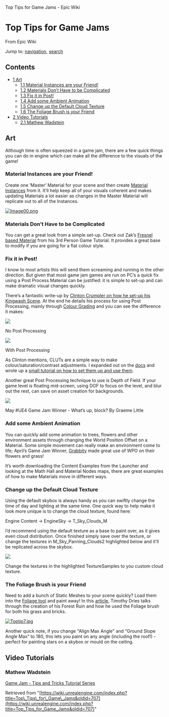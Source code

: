  Top Tips for Game Jams - Epic Wiki             

 

Top Tips for Game Jams
======================

From Epic Wiki

Jump to: [navigation](#mw-head), [search](#p-search)

Contents
--------

*   [1 Art](#Art)
    *   [1.1 Material Instances are your Friend!](#Material_Instances_are_your_Friend.21)
    *   [1.2 Materials Don’t Have to be Complicated](#Materials_Don.E2.80.99t_Have_to_be_Complicated)
    *   [1.3 Fix it in Post!](#Fix_it_in_Post.21)
    *   [1.4 Add some Ambient Animation](#Add_some_Ambient_Animation)
    *   [1.5 Change up the Default Cloud Texture](#Change_up_the_Default_Cloud_Texture)
    *   [1.6 The Foliage Brush is your Friend](#The_Foliage_Brush_is_your_Friend)
*   [2 Video Tutorials](#Video_Tutorials)
    *   [2.1 Mathew Wadstein](#Mathew_Wadstein)

Art
---

Although time is often squeezed in a game jam, there are a few quick things you can do in engine which can make all the difference to the visuals of the game!

### Material Instances are your Friend!

Create one ‘Master’ Material for your scene and then create [Material Instances](https://docs.unrealengine.com/latest/INT/Engine/Rendering/Materials/MaterialInstances/) from it. It’ll help keep all of your visuals coherent and makes updating Materials a lot easier as changes in the Master Material will replicate out to all of the Instances.

[![Image00.png](https://d3ar1piqh1oeli.cloudfront.net/c/c5/Image00.png/600px-Image00.png)](/index.php?title=File:Image00.png)

  

### Materials Don’t Have to be Complicated

You can get a great look from a simple set-up. Check out Zak’s [Fresnel based Material](https://youtu.be/w7xd4kvck0I) from his 3rd Person Game Tutorial. It provides a great base to modify if you are going for a flat colour style.

### Fix it in Post!

I know to most artists this will send them screaming and running in the other direction. But given that most game jam games are run on PC’s a quick fix using a Post Process Material can be justified: it is simple to set-up and can make dramatic visual changes quickly.

There’s a fantastic write-up by [Clinton Crumpler on how he set-up his Kingwash Scene](http://80.lv/articles/clinton-crumpler-king-wash-laundromat-scene-production/). At the end he details his process for using Post Processing, mainly through [Colour Grading](https://docs.unrealengine.com/latest/INT/Engine/Rendering/PostProcessEffects/ColorGrading/) and you can see the difference it makes:

[![](https://d3ar1piqh1oeli.cloudfront.net/c/c6/Image02.jpg/600px-Image02.jpg)](/index.php?title=File:Image02.jpg)

No Post Processing

[![](https://d3ar1piqh1oeli.cloudfront.net/d/db/Image01.jpg/600px-Image01.jpg)](/index.php?title=File:Image01.jpg)

With Post Processing

  
As Clinton mentions, CLUTs are a simple way to make colour/saturation/contrast adjustments. I expanded out on the [docs](https://docs.unrealengine.com/latest/INT/Engine/Rendering/PostProcessEffects/ColorGrading/) and wrote up a [small tutorial on how to set them up and use them](https://jesshiderue4.wordpress.com/materials/colour-grading-using-a-colour-lookup-table/).

Another great Post Processing technique to use is Depth of Field. If your game level is floating mid-screen, using DOF to focus on the level, and blur out the rest, can save on asset creation for backgrounds.

[![](https://d3ar1piqh1oeli.cloudfront.net/7/7d/Image04.png/600px-Image04.png)](/index.php?title=File:Image04.png)

May #UE4 Game Jam Winner - What’s up, block? By Graeme Little

  

### Add some Ambient Animation

You can quickly add some animation to trees, flowers and other environment assets through changing the World Position Offset on a Material. Some simple movement can really make an environment come to life; April’s Game Jam Winner, [Grabbity](https://www.youtube.com/watch?v=6tRZio0i7jo) made great use of WPO on their flowers and grass!

It’s worth downloading the Content Examples from the Launcher and looking at the Math Hall and Material Nodes maps, there are great examples of how to make Materials move in different ways.

### Change up the Default Cloud Texture

Using the default skybox is always handy as you can swiftly change the time of day and lighting at the same time. One quick way to help make it look more unique is to change the cloud texture, found here:

Engine Content → EngineSky → T\_Sky\_Clouds\_M

I’d recommend using the default texture as a base to paint over, as it gives even cloud distribution. Once finished simply save over the texture, or change the textures in M\_Sky\_Panning\_Clouds2 highlighted below and it’ll be replicated across the skybox.

[![](https://d3ar1piqh1oeli.cloudfront.net/b/b8/Image03.png/600px-Image03.png)](/index.php?title=File:Image03.png)

Change the textures in the highlighted TextureSamples to you custom cloud texture.

  

### The Foliage Brush is your Friend

Need to add a bunch of Static Meshes to your scene quickly? Load them into the [Foliage tool](https://docs.unrealengine.com/latest/INT/Engine/Foliage/) and paint away! In this [article](http://80.lv/articles/timothy-dries-ruins-in-ue4/), Timothy Dries talks through the creation of his Forest Ruin and how he used the Foliage brush for both his grass and bricks.

[![Toptip7.jpg](https://d3ar1piqh1oeli.cloudfront.net/6/6e/Toptip7.jpg/600px-Toptip7.jpg)](/index.php?title=File:Toptip7.jpg)

  

Another quick note, if you change "Align Max Angle" and "Ground Slope Angle Max" to 180, this lets you paint on any angle (including the roof!) - perfect for painting stars on a skybox or mould on the ceiling.

Video Tutorials
---------------

### Mathew Wadstein

[Game Jam - Tips and Tricks Tutorial Series](https://www.youtube.com/playlist?list=PLSlkDq2rO1t7_IV8zwwfBml2DYnVfoSwY)

Retrieved from "[https://wiki.unrealengine.com/index.php?title=Top\_Tips\_for\_Game\_Jams&oldid=707](https://wiki.unrealengine.com/index.php?title=Top_Tips_for_Game_Jams&oldid=707)"